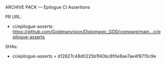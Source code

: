 ARCHIVE PACK — Epilogue CI Assertions

PR URL:
- ci/epilogue-asserts: https://github.com/Goldmanvision/Diplomagic_GDD/compare/main...ci/epilogue-asserts

SHAs:
- ci/epilogue-asserts = d12827c48d0225b1f40bc8f0e8ae7ae4f8715c9e
